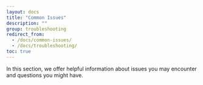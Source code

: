 ```yaml
---
layout: docs
title: "Common Issues"
description: ""
group: troubleshooting
redirect_from:
  - /docs/common-issues/
  - /docs/troubleshooting/
toc: true
---
```

In this section, we offer helpful information about issues you may encounter and questions you might have.
